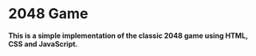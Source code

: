 # 2048 Game 
**This is a simple implementation of the classic 2048 game using HTML, CSS and JavaScript.**
